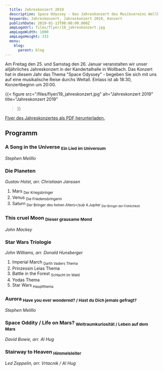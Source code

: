 ```yaml
---
  title: Jahreskonzert 2019
  description: Space Odyssey - Das Jahreskonzert des Musikvereins Wollbach im Jahr 2019.
  keywords: Jahreskonzert, Jahreskonzert 2019, Konzert
  publishDate: 2019-01-13T00:00:00.000Z
  ampLogoUrl: files/flyer/19_jahreskonzert.jpg
  ampLogoWidth: 1000
  ampLogoHeight: 333
  menu:
    blog:
      parent: blog
---
```


Am Freitag den 25. und Samstag den 26. Januar veranstalten wir unser
alljährliches Jahreskonzert in der Kandertalhalle in Wollbach. Das
Konzert hat in diesem Jahr das Thema "Space Odyssey" - begeben Sie
sich mit uns auf eine musikalische Reise durchs Weltall. Einlass
ist ab 18:30, Konzertbeginn um 20:00.

{{< figure src="/files/flyer/19_jahreskonzert.jpg"
           alt="Jahreskonzert 2019"
           title="Jahreskonzert 2019"
>}}

[Flyer des Jahreskonzertes als PDF herunterladen.](/files/flyer/19_jahreskonzert.pdf)

## Programm
### A Song in the Universe <sub>Ein Lied im Universum</sub>
*Stephen Melillo*

### Die Planeten
*Gustav Holst, arr. Christiaan Janssen*
1. Mars <sub>Der Kriegsbringer</sub>
2. Venus <sub>Die Friedensbringerin</sub>
3. Saturn <sub>Der Bringer des hohen Alters</sub
4.Jupiter <sub>Der Bringer der Fröhlichkeit</sub>

### This cruel Moon <sub>Dieser grausame Mond</sub>
*John Mackey*

### Star Wars Triologie
*John Williams, arr. Donald Hunsberger*
1. Imperial March <sub>Darth Vaders Thema</sub>
2. Prinzessin Leias Thema
3. Battle in the Forest <sub>Schlacht im Wald</sub>
4. Yodas Thema
5. Star Wars <sub>Hauptthema</sub>

### Aurora <sub>Have you ever wondered? / Hast du Dich jemals gefragt?</sub>
*Stephen Melillo*

### Space Oddity / Life on Mars? <sub>Weltraumkuriosität / Leben auf dem Mars</sub>
*David Bowie, arr. Al Hug*

### Stairway to Heaven <sub>Himmelsleiter</sub>
*Led Zeppelin, arr. Vrtacnik / Al Hug*
